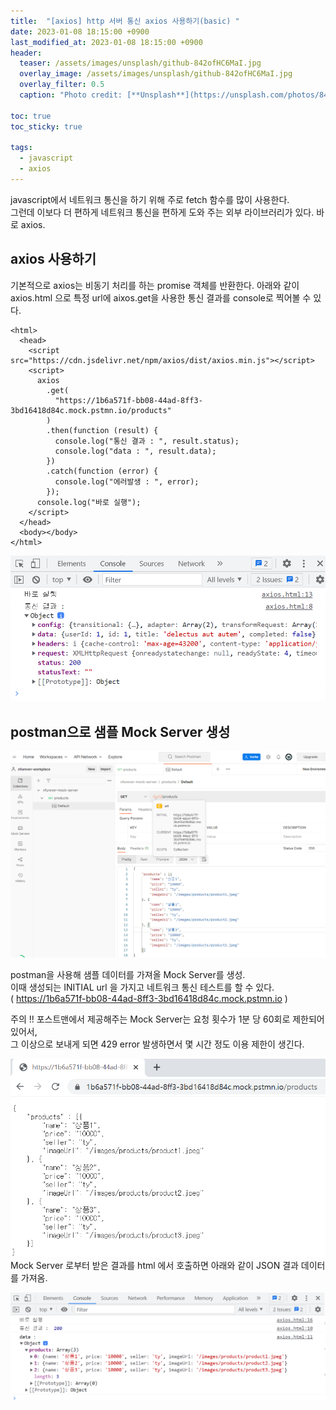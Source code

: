 ```yaml
---
title:  "[axios] http 서버 통신 axios 사용하기(basic) "
date: 2023-01-08 18:15:00 +0900
last_modified_at: 2023-01-08 18:15:00 +0900
header:
  teaser: /assets/images/unsplash/github-842ofHC6MaI.jpg
  overlay_image: /assets/images/unsplash/github-842ofHC6MaI.jpg
  overlay_filter: 0.5
  caption: "Photo credit: [**Unsplash**](https://unsplash.com/photos/842ofHC6MaI)"

toc: true
toc_sticky: true

tags:
  - javascript
  - axios
---
```


javascript에서 네트워크 통신을 하기 위해 주로 fetch 함수를 많이 사용한다.    
그런데 이보다 더 편하게 네트워크 통신을 편하게 도와 주는 외부 라이브러리가 있다.
바로 axios.

## axios 사용하기

기본적으로 axios는 비동기 처리를 하는 promise 객체를 반환한다.
아래와 같이 axios.html 으로 특정 url에 aixos.get을 사용한 통신 결과를 console로 찍어볼 수 있다.  

```
<html>
  <head>
    <script src="https://cdn.jsdelivr.net/npm/axios/dist/axios.min.js"></script>
    <script>
      axios
        .get(
          "https://1b6a571f-bb08-44ad-8ff3-3bd16418d84c.mock.pstmn.io/products"
        )
        .then(function (result) {
          console.log("통신 결과 : ", result.status);
          console.log("data : ", result.data);
        })
        .catch(function (error) {
          console.log("에러발생 : ", error);
        });
      console.log("바로 실행");
    </script>
  </head>
  <body></body>
</html>

```

![img.png](/assets/images/img.png)

## postman으로 샘플 Mock Server 생성

![img_1.png](/assets/images/img_1.png)

postman을 사용해 샘플 데이터를 가져올 Mock Server를 생성.  
이때 생성되는 INITIAL url 을 가지고 네트워크 통신 테스트를 할 수 있다.   
( https://1b6a571f-bb08-44ad-8ff3-3bd16418d84c.mock.pstmn.io )
  
주의 !! 
포스트맨에서 제공해주는 Mock Server는 요청 횟수가 1분 당 60회로 제한되어 있어서,  
그 이상으로 보내게 되면 429 error 발생하면서 몇 시간 정도 이용 제한이 생긴다.  
  
![img_2.png](/assets/images/img_2.png)
Mock Server 로부터 받은 결과를 html 에서 호출하면 아래와 같이 JSON 결과 데이터를 가져옴.  

![img_3.png](/assets/images/img_3.png)

  